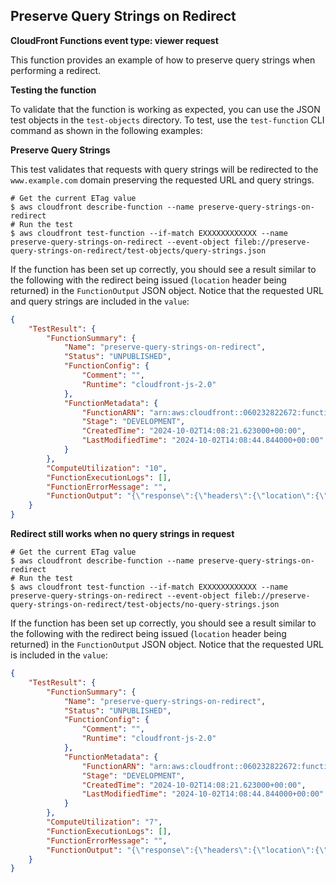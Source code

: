 ## Preserve Query Strings on Redirect

**CloudFront Functions event type: viewer request**

This function provides an example of how to preserve query strings when performing a redirect.

**Testing the function**

To validate that the function is working as expected, you can use the JSON test objects in the `test-objects` directory. To test, use the `test-function` CLI command as shown in the following examples:

**Preserve Query Strings**

This test validates that requests with query strings will be redirected to the `www.example.com` domain preserving the requested URL and query strings.

```shell
# Get the current ETag value
$ aws cloudfront describe-function --name preserve-query-strings-on-redirect
# Run the test
$ aws cloudfront test-function --if-match EXXXXXXXXXXXX --name preserve-query-strings-on-redirect --event-object fileb://preserve-query-strings-on-redirect/test-objects/query-strings.json
```

If the function has been set up correctly, you should see a result similar to the following with the redirect being issued (`location` header being returned) in the `FunctionOutput` JSON object. Notice that the requested URL and query strings are included in the `value`:

```json
{
    "TestResult": {
        "FunctionSummary": {
            "Name": "preserve-query-strings-on-redirect",
            "Status": "UNPUBLISHED",
            "FunctionConfig": {
                "Comment": "",
                "Runtime": "cloudfront-js-2.0"
            },
            "FunctionMetadata": {
                "FunctionARN": "arn:aws:cloudfront::060232822672:function/preserve-query-strings-on-redirect",
                "Stage": "DEVELOPMENT",
                "CreatedTime": "2024-10-02T14:08:21.623000+00:00",
                "LastModifiedTime": "2024-10-02T14:08:44.844000+00:00"
            }
        },
        "ComputeUtilization": "10",
        "FunctionExecutionLogs": [],
        "FunctionErrorMessage": "",
        "FunctionOutput": "{\"response\":{\"headers\":{\"location\":{\"value\":\"https://www.example.com/example-page?name=example-name&test=example-test-query-string&querymv=val1&querymv=val2,val3\"}},\"statusDescription\":\"Moved Permanently\",\"cookies\":{},\"statusCode\":301}}"
    }
}
```

**Redirect still works when no query strings in request**

```shell
# Get the current ETag value
$ aws cloudfront describe-function --name preserve-query-strings-on-redirect
# Run the test
$ aws cloudfront test-function --if-match EXXXXXXXXXXXX --name preserve-query-strings-on-redirect --event-object fileb://preserve-query-strings-on-redirect/test-objects/no-query-strings.json
```

If the function has been set up correctly, you should see a result similar to the following with the redirect being issued (`location` header being returned) in the `FunctionOutput` JSON object. Notice that the requested URL is included in the `value`:

```json
{
    "TestResult": {
        "FunctionSummary": {
            "Name": "preserve-query-strings-on-redirect",
            "Status": "UNPUBLISHED",
            "FunctionConfig": {
                "Comment": "",
                "Runtime": "cloudfront-js-2.0"
            },
            "FunctionMetadata": {
                "FunctionARN": "arn:aws:cloudfront::060232822672:function/preserve-query-strings-on-redirect",
                "Stage": "DEVELOPMENT",
                "CreatedTime": "2024-10-02T14:08:21.623000+00:00",
                "LastModifiedTime": "2024-10-02T14:08:44.844000+00:00"
            }
        },
        "ComputeUtilization": "7",
        "FunctionExecutionLogs": [],
        "FunctionErrorMessage": "",
        "FunctionOutput": "{\"response\":{\"headers\":{\"location\":{\"value\":\"https://www.example.com/example-page\"}},\"statusDescription\":\"Moved Permanently\",\"cookies\":{},\"statusCode\":301}}"
    }
}
```
